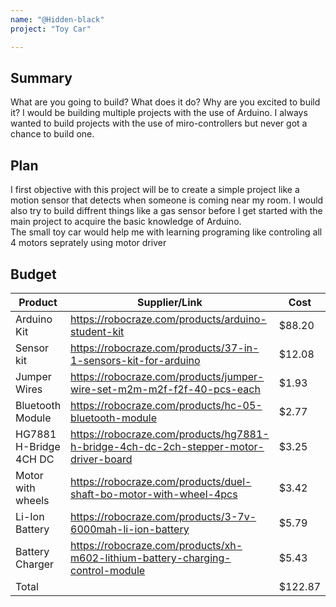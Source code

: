 ```yaml
---
name: "@Hidden-black"
project: "Toy Car"

---
```


## Summary

What are you going to build? What does it do? Why are you excited to build it?
I would be building multiple projects with the use of Arduino. I always wanted to build projects with the use of miro-controllers but never got a chance to build one.

## Plan

I first objective with this project will be to create a simple project like a motion sensor that detects when someone is coming near my room. I would also try to build diffrent things like a gas sensor before I get started with the main project to acquire the basic knowledge of Arduino.
<br>
The small toy car would help me with learning programing like controling all 4 motors seprately using motor driver

## Budget

| Product         | Supplier/Link                         | Cost   |
| --------------- | ------------------------------------- | ------ |
| Arduino Kit     | https://robocraze.com/products/arduino-student-kit | $88.20 |
| Sensor kit      | https://robocraze.com/products/37-in-1-sensors-kit-for-arduino | $12.08 |
|Jumper Wires     | https://robocraze.com/products/jumper-wire-set-m2m-m2f-f2f-40-pcs-each | $1.93 |
| Bluetooth Module| https://robocraze.com/products/hc-05-bluetooth-module | $2.77 |
| HG7881 H-Bridge 4CH DC | https://robocraze.com/products/hg7881-h-bridge-4ch-dc-2ch-stepper-motor-driver-board  | $3.25  |
| Motor with wheels | https://robocraze.com/products/duel-shaft-bo-motor-with-wheel-4pcs | $3.42 |
|Li-Ion Battery | https://robocraze.com/products/3-7v-6000mah-li-ion-battery | $5.79|
| Battery Charger | https://robocraze.com/products/xh-m602-lithium-battery-charging-control-module | $5.43 |
| Total           |                                       | $122.87 |
